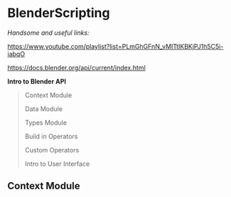 # BlenderScripting

*Handsome and useful links:*

https://www.youtube.com/playlist?list=PLmGhGFnN_vMITtIKBKjPJ1h5C5i-iabqO

https://docs.blender.org/api/current/index.html

**Intro to Blender API**

> Context Module
>
> Data Module
>
> Types Module
>
> Build in Operators
>
> Custom Operators
>
> Intro to User Interface

## Context Module
